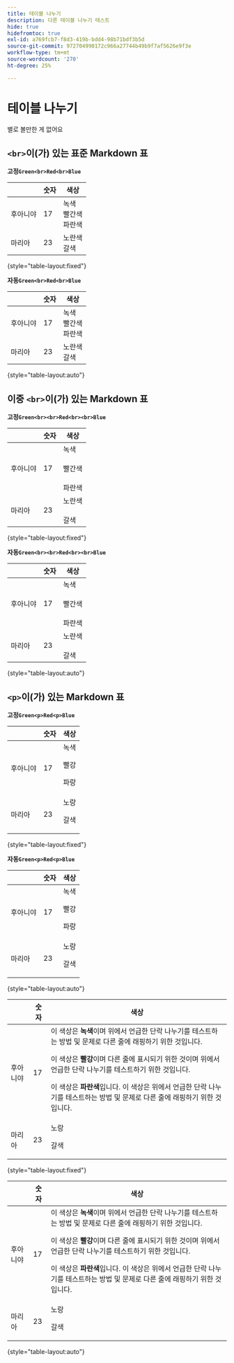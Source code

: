 ```yaml
---
title: 테이블 나누기
description: 다른 테이블 나누기 테스트
hide: true
hidefromtoc: true
exl-id: a769fcb7-f8d3-419b-bdd4-98b71bdf3b5d
source-git-commit: 972704990172c966a27744b49b9f7af5626e9f3e
workflow-type: tm+mt
source-wordcount: '270'
ht-degree: 25%

---
```


# 테이블 나누기

별로 볼만한 게 없어요

## `<br>`이(가) 있는 표준 Markdown 표

**고정`Green<br>Red<br>Blue`**

|  | 숫자 | 색상 |
|---|---|---|
| 후아니야 | 17 | 녹색<br>빨간색<br>파란색 |
| 마리아 | 23 | 노란색<br>갈색 |

{style="table-layout:fixed"}

**자동`Green<br>Red<br>Blue`**

|  | 숫자 | 색상 |
|---|---|---|
| 후아니야 | 17 | 녹색<br>빨간색<br>파란색 |
| 마리아 | 23 | 노란색<br>갈색 |

{style="table-layout:auto"}

## 이중 `<br>`이(가) 있는 Markdown 표

**고정`Green<br><br>Red<br><br>Blue`**

|  | 숫자 | 색상 |
|---|---|---|
| 후아니야 | 17 | 녹색<br><br>빨간색<br><br>파란색 |
| 마리아 | 23 | 노란색<br><br>갈색 |

{style="table-layout:fixed"}

**자동`Green<br><br>Red<br><br>Blue`**

|  | 숫자 | 색상 |
|---|---|---|
| 후아니야 | 17 | 녹색<br><br>빨간색<br><br>파란색 |
| 마리아 | 23 | 노란색<br><br>갈색 |

{style="table-layout:auto"}

## `<p>`이(가) 있는 Markdown 표

**고정`Green<p>Red<p>Blue`**

|  | 숫자 | 색상 |
|---|---|---|
| 후아니야 | 17 | 녹색<p>빨강<p>파랑 |
| 마리아 | 23 | 노랑<p>갈색 |

{style="table-layout:fixed"}

**자동`Green<p>Red<p>Blue`**

|  | 숫자 | 색상 |
|---|---|---|
| 후아니야 | 17 | 녹색<p>빨강<p>파랑 |
| 마리아 | 23 | 노랑<p>갈색 |

{style="table-layout:auto"}

|  | 숫자 | 색상 |
|---|---|---|
| 후아니야 | 17 | 이 색상은 **녹색**&#x200B;이며 위에서 언급한 단락 나누기를 테스트하는 방법 및 문제로 다른 줄에 래핑하기 위한 것입니다. <p>이 색상은 **빨강**&#x200B;이며 다른 줄에 표시되기 위한 것이며 위에서 언급한 단락 나누기를 테스트하기 위한 것입니다. <p>이 색상은 **파란색**&#x200B;입니다. 이 색상은 위에서 언급한 단락 나누기를 테스트하는 방법 및 문제로 다른 줄에 래핑하기 위한 것입니다. |
| 마리아 | 23 | 노랑<p>갈색 |

{style="table-layout:fixed"}

|  | 숫자 | 색상 |
|---|---|---|
| 후아니야 | 17 | 이 색상은 **녹색**&#x200B;이며 위에서 언급한 단락 나누기를 테스트하는 방법 및 문제로 다른 줄에 래핑하기 위한 것입니다. <p>이 색상은 **빨강**&#x200B;이며 다른 줄에 표시되기 위한 것이며 위에서 언급한 단락 나누기를 테스트하기 위한 것입니다. <p>이 색상은 **파란색**&#x200B;입니다. 이 색상은 위에서 언급한 단락 나누기를 테스트하는 방법 및 문제로 다른 줄에 래핑하기 위한 것입니다. |
| 마리아 | 23 | 노랑<p>갈색 |

{style="table-layout:auto"}
